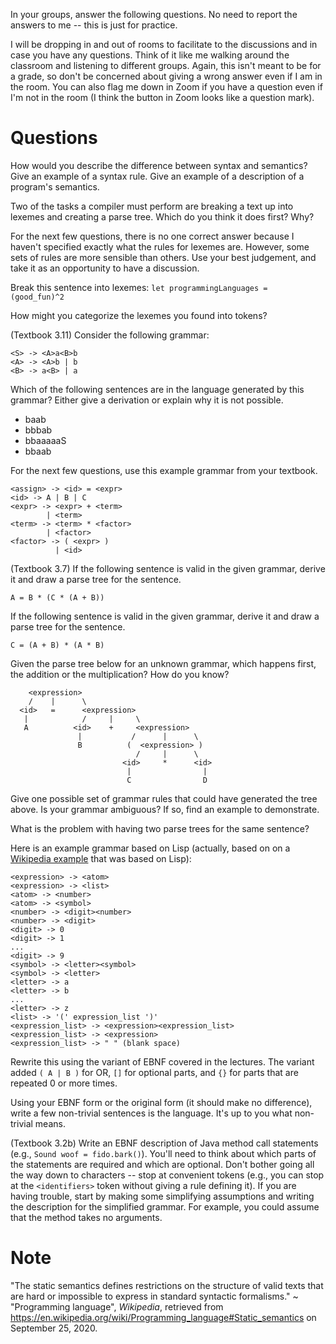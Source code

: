 In your groups, answer the following questions.
No need to report the answers to me --
this is just for practice.

I will be dropping in and out of rooms to facilitate to the discussions and in
case you have any questions.
Think of it like me walking around the classroom and listening to different
groups.
Again, this isn't meant to be for a grade,
so don't be concerned about giving a wrong answer even if I am in the room.
You can also flag me down in Zoom if you have a question even if I'm not in the
room
(I think the button in Zoom looks like a question mark).

# Questions

How would you describe the difference between syntax and semantics?
Give an example of a syntax rule.
Give an example of a description of a program's semantics.

Two of the tasks a compiler must perform are breaking a text up into lexemes
and creating a parse tree.
Which do you think it does first?
Why?

For the next few questions,
there is no one correct answer because I haven't specified exactly what the
rules for lexemes are.
However, some sets of rules are more sensible than others.
Use your best judgement,
and take it as an opportunity to have a discussion.

Break this sentence into lexemes:
`let programmingLanguages = (good_fun)^2`

How might you categorize the lexemes you found into tokens?

(Textbook 3.11)
Consider the following grammar:
```
<S> -> <A>a<B>b
<A> -> <A>b | b
<B> -> a<B> | a
```
Which of the following sentences are in the language generated by this grammar?
Either give a derivation or explain why it is not possible.
* baab
* bbbab
* bbaaaaaS
* bbaab

For the next few questions,
use this example grammar from your textbook.
```
<assign> -> <id> = <expr>
<id> -> A | B | C
<expr> -> <expr> + <term>
        | <term>
<term> -> <term> * <factor>
        | <factor>
<factor> -> ( <expr> )
          | <id>
```

(Textbook 3.7)
If the following sentence is valid in the given grammar,
derive it and draw a parse tree for the sentence.

`A = B * (C * (A + B))`

If the following sentence is valid in the given grammar,
derive it and draw a parse tree for the sentence.

`C = (A + B) * (A * B)`

Given the parse tree below for an unknown grammar, which happens first,
the addition or the multiplication?
How do you know?
```
    <expression>
    /    |      \
  <id>   =      <expression>
   |            /     |     \
   A          <id>    +     <expression>
               |           /      |      \
               B          (  <expression> )
                            /     |      \
                         <id>     *      <id>
                          |                |
                          C                D
```

Give one possible set of grammar rules that could have generated the tree
above.
Is your grammar ambiguous?
If so, find an example to demonstrate.

What is the problem with having two parse trees for the same sentence?

Here is an example grammar based on Lisp
(actually, based on on a
[Wikipedia example](https://en.wikipedia.org/wiki/Programming_language#Syntax)
that was based on Lisp):
```
<expression> -> <atom>
<expression> -> <list>
<atom> -> <number>
<atom> -> <symbol>
<number> -> <digit><number>
<number> -> <digit>
<digit> -> 0
<digit> -> 1
...
<digit> -> 9
<symbol> -> <letter><symbol>
<symbol> -> <letter>
<letter> -> a
<letter> -> b
...
<letter> -> z
<list> -> '(' expression_list ')'
<expression_list> -> <expression><expression_list>
<expression_list> -> <expression>
<expression_list> -> " " (blank space)
```
Rewrite this using the variant of EBNF covered in the lectures.
The variant added `( A | B )` for OR,
`[]` for optional parts,
and `{}` for parts that are repeated 0 or more times.

Using your EBNF form or the original form
(it should make no difference),
write a few non-trivial sentences is the language.
It's up to you what non-trivial means.

(Textbook 3.2b)
Write an EBNF description of Java method call statements
(e.g., `Sound woof = fido.bark()`).
You'll need to think about which parts of the statements are required and which
are optional.
Don't bother going all the way down to characters --
stop at convenient tokens
(e.g., you can stop at the `<identifiers>` token without giving a rule defining
it).
If you are having trouble,
start by making some simplifying assumptions and writing the description for
the simplified grammar.
For example, you could assume that the method takes no arguments.

# Note

"The static semantics defines restrictions on the structure of valid texts that
are hard or impossible to express in standard syntactic formalisms."
~ "Programming language", *Wikipedia*, retrieved from
https://en.wikipedia.org/wiki/Programming_language#Static_semantics
on September 25, 2020.
